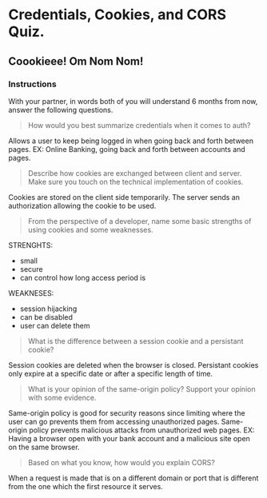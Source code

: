 # Credentials, Cookies, and CORS Quiz.
## Coookieee! Om Nom Nom!

### Instructions
With your partner, in words both of you will understand 6 months from now, answer the following questions.

> How would you best summarize credentials when it comes to auth?

Allows a user to keep being logged in when going back and forth between pages.
EX: Online Banking, going back and forth between accounts and pages.

> Describe how cookies are exchanged between client and server.  Make sure you touch on the technical implementation of cookies.

Cookies are stored on the client side temporarily.  The server sends an
authorization allowing the cookie to be used.

> From the perspective of a developer, name some basic strengths of using cookies and some weaknesses.

STRENGHTS:
- small
- secure
- can control how long access period is

WEAKNESES:
- session hijacking
- can be disabled
- user can delete them

> What is the difference between a session cookie and a persistant cookie?

Session cookies are deleted when the browser is closed.
Persistant cookies only expire at a specific date or after a specific length of
time.

> What is your opinion of the same-origin policy?  Support your opinion with some evidence.

Same-origin policy is good for security reasons since limiting where the user
can go prevents them from accessing unauthorized pages.
Same-origin policy prevents malicious attacks from unauthorized web pages.
EX: Having a browser open with your bank account and a malicious site open on
the same browser. 

> Based on what you know, how would you explain CORS?

When a request is made that is on a different domain or port that is different
from the one which the first resource it serves.  
